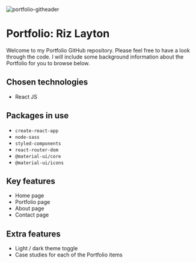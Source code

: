 ![portfolio-githeader](https://user-images.githubusercontent.com/56162066/94351122-71672900-004d-11eb-819b-1a8af95663fe.gif)

# Portfolio: Riz Layton

Welcome to my Portfolio GitHub repository. Please feel free to have a look through the code. I will include some background information about the Portfolio for you to browse below.

## Chosen technologies

- React JS

## Packages in use

- `create-react-app`
- `node-sass`
- `styled-components`
- `react-router-dom`
- `@material-ui/core`
- `@material-ui/icons`

## Key features

- Home page
- Portfolio page
- About page
- Contact page

## Extra features

- Light / dark theme toggle
- Case studies for each of the Portfolio items
